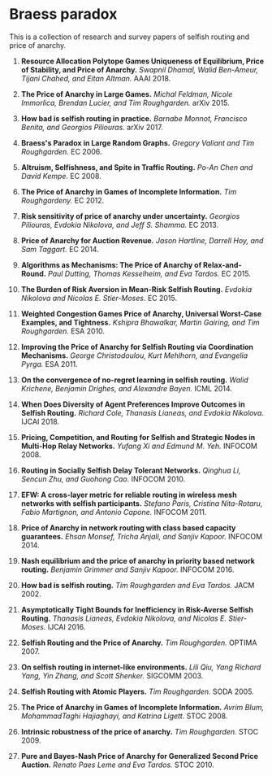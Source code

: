 # Braess paradox
This is a collection of research and survey papers of selfish routing and price of anarchy.

1. **Resource Allocation Polytope Games Uniqueness of Equilibrium, Price of Stability, and Price of Anarchy.**
*Swapnil Dhamal, Walid Ben-Ameur, Tijani Chahed, and Eitan Altman.* AAAI 2018.

2. **The Price of Anarchy in Large Games.**
*Michal Feldman, Nicole Immorlica, Brendan Lucier, and Tim Roughgarden.* arXiv 2015.

3. **How bad is selfish routing in practice.**
*Barnabe Monnot, Francisco Benita, and Georgios Piliouras.* arXiv 2017.

4. **Braess's Paradox in Large Random Graphs.**
*Gregory Valiant and Tim Roughgarden.* EC 2006.

5. **Altruism, Selfishness, and Spite in Traffic Routing.**
*Po-An Chen and David Kempe.* EC 2008.

6. **The Price of Anarchy in Games of Incomplete Information.**
*Tim Roughgardeny.* EC 2012.

7. **Risk sensitivity of price of anarchy under uncertainty.**
*Georgios Piliouras, Evdokia Nikolova, and Jeff S. Shamma.* EC 2013.

8. **Price of Anarchy for Auction Revenue.**
*Jason Hartline, Darrell Hoy, and Sam Taggart.* EC 2014.

9. **Algorithms as Mechanisms: The Price of Anarchy of Relax-and-Round.**
*Paul Dutting, Thomas Kesselheim, and Eva Tardos.* EC 2015.

10. **The Burden of Risk Aversion in Mean-Risk Selfish Routing.**
*Evdokia Nikolova and Nicolas E. Stier-Moses.* EC 2015.

11. **Weighted Congestion Games Price of Anarchy, Universal Worst-Case Examples, and Tightness.**
*Kshipra Bhawalkar, Martin Gairing, and Tim Roughgarden.* ESA 2010.

12. **Improving the Price of Anarchy for Selfish Routing via Coordination Mechanisms.**
*George Christodoulou, Kurt Mehlhorn, and Evangelia Pyrga.* ESA 2011.

13. **On the convergence of no-regret learning in selfish routing.**
*Walid Krichene, Benjamin Drighes, and Alexandre Bayen.* ICML 2014.

14. **When Does Diversity of Agent Preferences Improve Outcomes in Selfish Routing.**
*Richard Cole, Thanasis Lianeas, and Evdokia Nikolova.* IJCAI 2018.

15. **Pricing, Competition, and Routing for Selfish and Strategic Nodes in Multi-Hop Relay Networks.**
*Yufang Xi and Edmund M. Yeh.* INFOCOM 2008.

16. **Routing in Socially Selfish Delay Tolerant Networks.**
*Qinghua Li, Sencun Zhu, and Guohong Cao.* INFOCOM 2010.

17. **EFW: A cross-layer metric for reliable routing in wireless mesh networks with selfish participants.**
*Stefano Paris, Cristina Nita-Rotaru, Fabio Martignon, and Antonio Capone.* INFOCOM 2011.

18. **Price of Anarchy in network routing with class based capacity guarantees.**
*Ehsan Monsef, Tricha Anjali, and Sanjiv Kapoor.* INFOCOM 2014.

19. **Nash equilibrium and the price of anarchy in priority based network routing.**
*Benjamin Grimmer and Sanjiv Kapoor.* INFOCOM 2016.

20. **How bad is selfish routing.**
*Tim Roughgarden and Eva Tardos.* JACM 2002.

21. **Asymptotically Tight Bounds for Inefficiency in Risk-Averse Selfish Routing.**
*Thanasis Lianeas, Evdokia Nikolova, and Nicolas E. Stier-Moses.* IJCAI 2016.

22. **Selfish Routing and the Price of Anarchy.**
*Tim Roughgarden.* OPTIMA 2007.

23. **On selfish routing in internet-like environments.**
*Lili Qiu, Yang Richard Yang, Yin Zhang, and Scott Shenker.* SIGCOMM 2003.

24. **Selfish Routing with Atomic Players.**
*Tim Roughgarden.* SODA 2005.

25. **The Price of Anarchy in Games of Incomplete Information.**
*Avrim Blum, MohammadTaghi Hajiaghayi, and Katrina Ligett.* STOC 2008.

26. **Intrinsic robustness of the price of anarchy.**
*Tim Roughgarden.* STOC 2009.

27. **Pure and Bayes-Nash Price of Anarchy for Generalized Second Price Auction.**
*Renato Paes Leme and Eva Tardos.* STOC 2010.
